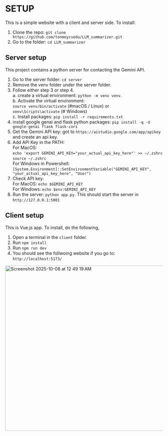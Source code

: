 # SETUP

This is a simple website with a client and server side. To install:

1. Clone the repo: `git clone https://github.com/tonmoycsedu/LLM_summarizer.git`
2. Go to the folder: `cd LLM_summarizer`


## Server setup
This project contains a python server for contacting the Gemini API.

1. Go to the server folder: `cd server`
2. Remove the venv folder under the server folder.
3. Follow either step 3 or step 4.  
   a. create a virtual environment: `python -m venv venv`.  
   b. Activate the virtual environment:     
      `source venv/bin/activate` (#macOS / Linux) or  
      `venv\Scripts\activate` (# Windows)  
   c. Install packages: `pip install -r requirements.txt`
7. install google genai and flask python packages: `pip install -q -U google-genai flask flask-cors`
8. Get the Gemini API key: got to `https://aistudio.google.com/app/apikey` and create an api key.  
9. Add API Key in the PATH:  
   For MacOS:    
      `echo 'export GEMINI_API_KEY="your_actual_api_key_here"' >> ~/.zshrc`  
      `source ~/.zshrc`    
   For Windows in Powershell:  
       `[System.Environment]::SetEnvironmentVariable("GEMINI_API_KEY", "your_actual_api_key_here", "User")`
10. Check API key:  
    For MacOS: `echo $GEMINI_API_KEY`  
    For Windows: `echo $env:GEMINI_API_KEY`
12. Run the server: `python app.py`. This should start the server in `http://127.0.0.1:5001`

## Client setup
This is Vue.js app. To install, do the following,

1. Open a terminal in the `client` folder.
2. Run `npm install`
3. Run `npm run dev`
4. You should see the follwoing website if you go to: `http://localhost:5173/`

<img width="1434" height="529" alt="Screenshot 2025-10-08 at 12 49 19 AM" src="https://github.com/user-attachments/assets/4c42d0de-fc9e-42ce-ad09-934c323f1be1" />
